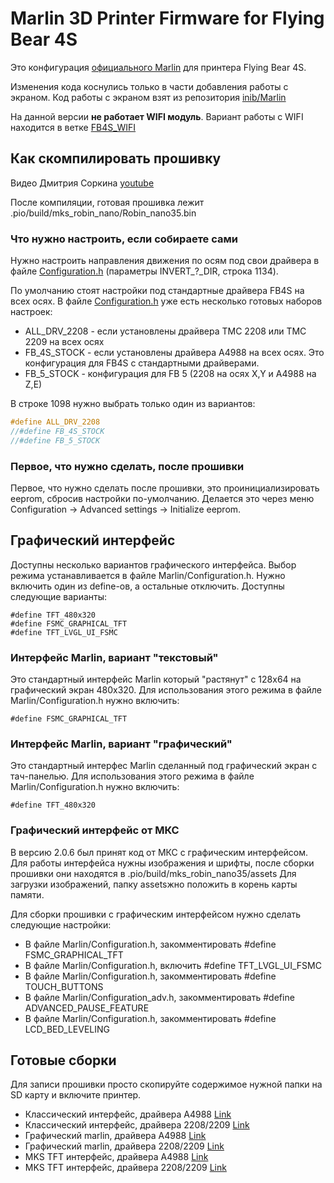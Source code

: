 # Marlin 3D Printer Firmware for Flying Bear 4S

Это конфигурация [официального Marlin](https://github.com/MarlinFirmware/Marlin) для принтера Flying Bear 4S.

 Изменения кода коснулись только в части добавления работы с экраном. Код работы с экраном взят из репозитория [inib/Marlin](https://github.com/inib/Marlin)

 На данной версии **не работает WIFI модуль**. Вариант работы с WIFI находится в ветке [FB4S_WIFI](https://github.com/Sergey1560/Marlin_FB4S/tree/FB4S_WIFI)

## Как скомпилировать прошивку

Видео Дмитрия Соркина [youtube](https://www.youtube.com/watch?v=HirIZk0rWOQ)

После компиляции, готовая прошивка лежит .pio/build/mks_robin_nano/Robin_nano35.bin

### Что нужно настроить, если собираете сами

Нужно настроить направления движения по осям под свои драйвера в файле [Configuration.h](./Marlin/Configuration.h) (параметры INVERT_?_DIR, строка 1134).

По умолчанию стоят настройки под стандартные драйвера FB4S на всех осях. В файле [Configuration.h](./Marlin/Configuration.h) уже есть несколько готовых наборов настроек:

* ALL_DRV_2208 - если установлены драйвера TMC 2208 или TMC 2209 на всех осях
* FB_4S_STOCK - если установлены драйвера A4988 на всех осях. Это конфигурация для FB4S с стандартными драйверами.
* FB_5_STOCK - конфигурация для FB 5 (2208 на осях X,Y и A4988 на Z,E)

В строке 1098 нужно выбрать только один из вариантов:

```C
#define ALL_DRV_2208
//#define FB_4S_STOCK
//#define FB_5_STOCK
```

### Первое, что нужно сделать, после прошивки

Первое, что нужно сделать после прошивки, это проинициализировать eeprom, сбросив настройки по-умолчанию. Делается это через меню Configuration -> Advanced settings -> Initialize eeprom.

## Графический интерфейс

Доступны несколько вариантов графического интерфейса. Выбор режима устанавливается в файле Marlin/Configuration.h. Нужно включить один из define-ов, а остальные отключить. Доступны следующие варианты:

```
#define TFT_480x320
#define FSMC_GRAPHICAL_TFT
#define TFT_LVGL_UI_FSMC
```

### Интерфейс Marlin, вариант "текстовый"

Это стандартный интерфейс Marlin который "растянут" с 128х64 на графический экран 480х320. Для использования этого режима в файле Marlin/Configuration.h нужно включить:

```
#define FSMC_GRAPHICAL_TFT
```

### Интерфейс Marlin, вариант "графический"

Это стандартный интерфес Marlin сделанный под графический экран с тач-панелью. Для использования этого режима в файле Marlin/Configuration.h нужно включить:

```
#define TFT_480x320
```

### Графический интерфейс от МКС

В версию 2.0.6 был принят код от МКС с графическим интерфейсом. Для работы интерфейса нужны изображения и шрифты, после сборки прошивки они находятся в .pio/build/mks_robin_nano35/assets Для загрузки изображений, папку assetsжно положить в корень карты памяти.

Для сборки прошивки с графическим интерфейсом нужно сделать следующие настройки:

* В файле Marlin/Configuration.h, закомментировать #define FSMC_GRAPHICAL_TFT
* В файле Marlin/Configuration.h, включить #define TFT_LVGL_UI_FSMC
* В файле Marlin/Configuration.h, закомментировать #define TOUCH_BUTTONS
* В файле Marlin/Configuration_adv.h, закомментировать #define ADVANCED_PAUSE_FEATURE
* В файле Marlin/Configuration.h, закомментировать #define LCD_BED_LEVELING

## Готовые сборки

Для записи прошивки просто скопируйте содержимое нужной папки на SD карту и включите принтер.

* Классический интерфейс, драйвера A4988 [Link](./firmware/classic/a4988)
* Классический интерфейс, драйвера 2208/2209 [Link](./firmware/classic/2208)
* Графический marlin, драйвера A4988 [Link](./firmware/classic/a4988)
* Графический marlin, драйвера 2208/2209 [Link](./firmware/classic/a4988)
* MKS TFT интерфейс, драйвера A4988 [Link](./firmware/mks_tft/2208)
* MKS TFT интерфейс, драйвера 2208/2209 [Link](./firmware/mks_tft/2208)
